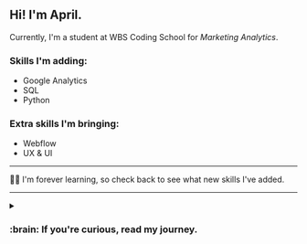 ## Hi! I'm April. 
Currently, I'm a student at WBS Coding School for *Marketing Analytics*.

### Skills I'm adding: 
- Google Analytics
- SQL
- Python

### Extra skills I'm bringing:
- Webflow
- UX & UI

- - -

:woman_technologist: I'm forever learning, so check back to see what new skills I've added.

- - -

<details>
<summary><h3>:brain: If you're curious, read my journey.</summary>

Making my way through my first two bootcamps: UX & UI with CareerFoundry, I was surprised to find it all kind of conceptually... easy? As I considered this, I had a small epiphany: of course! A coffee shop bar is an interface.

UX felt familiar because as a Manager and Start-up Consultant for high end coffee shops, I had spent over a decade building and maintaining structures that keep customers caffeinated, employees happy and bosses making money. 

A melding of business and marketing instinct with a systems thinking approach.
 
But while designing, there was one thing I couldn't keep from creeping in to my mind: what about the developers? How would they feel about my designs?

And since I find practical information ever so exciting, I started learning Webflow. 

As I got deeper in to Webflow, learning about proper class naming and how not to deep stack, I realized that I really enjoyed structuring information. 

So when my Career Coach mentioned that the way I spoke about projects reminds her of her Growth Hacker friends, we found Marketing Analytics. I signed up for the boot camp and am now on my way.

That's my journey so far: not typical, but practical.
